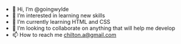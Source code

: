 - 👋 Hi, I’m @goingwylde
- 👀 I’m interested in learning new skills
- 🌱 I’m currently learning HTML and CSS
- 💞️ I’m looking to collaborate on anything that will help me develop
- 📫 How to reach me chilton.a@gmail.com

<!---
goingwylde/goingwylde is a ✨ special ✨ repository because its `README.md` (this file) appears on your GitHub profile.
You can click the Preview link to take a look at your changes.
--->
